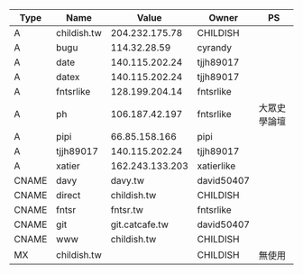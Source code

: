   Type  |       Name    |   Value           |   Owner       |   PS
--------|---------------|-------------------|---------------|--------------------------------------
 A      | childish.tw   | 204.232.175.78    | CHILDISH      |
 A      | bugu          | 114.32.28.59      | cyrandy       |
 A      | date          | 140.115.202.24    | tjjh89017     |
 A      | datex         | 140.115.202.24    | tjjh89017     |
 A      | fntsrlike     | 128.199.204.14    | fntsrlike     |
 A      | ph            | 106.187.42.197    | fntsrlike     | 大眾史學論壇
 A      | pipi          | 66.85.158.166     | pipi          |
 A      | tjjh89017     | 140.115.202.24    | tjjh89017     |
 A      | xatier        | 162.243.133.203   | xatierlike    |
 CNAME  | davy          | davy.tw           | david50407    |
 CNAME  | direct        | childish.tw       | CHILDISH      |
 CNAME  | fntsr         | fntsr.tw          | fntsrlike     |
 CNAME  | git           | git.catcafe.tw    | david50407    |
 CNAME  | www           | childish.tw       | CHILDISH      |
 MX     | childish.tw   |                   | CHILDISH      | 無使用
